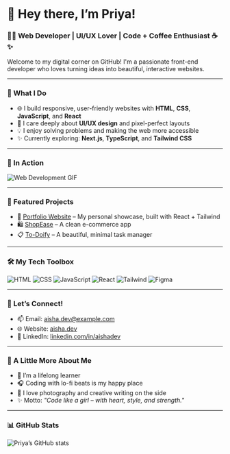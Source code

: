 # 💖 Hey there, I’m Priya!

### 👩‍💻 Web Developer | UI/UX Lover | Code + Coffee Enthusiast ☕✨

Welcome to my digital corner on GitHub! I'm a passionate front-end developer who loves turning ideas into beautiful, interactive websites.

---

### 💼 What I Do
- 🌐 I build responsive, user-friendly websites with **HTML**, **CSS**, **JavaScript**, and **React**
- 🎨 I care deeply about **UI/UX design** and pixel-perfect layouts
- 💡 I enjoy solving problems and making the web more accessible
- ✨ Currently exploring: **Next.js**, **TypeScript**, and **Tailwind CSS**

---

### 🚀 In Action
![Web Development GIF](https://media.giphy.com/media/v1.GIF/giphy.gif)

---

### 📌 Featured Projects
- 💼 [Portfolio Website](https://yourportfolio.com) – My personal showcase, built with React + Tailwind
- 🛍️ [ShopEase](https://github.com/yourusername/shopease) – A clean e-commerce app
- 📋 [To-Doify](https://github.com/yourusername/todoify) – A beautiful, minimal task manager

---

### 🛠️ My Tech Toolbox
![HTML](https://img.shields.io/badge/HTML5-FE6F61?style=flat&logo=html5&logoColor=white)
![CSS](https://img.shields.io/badge/CSS3-6B5B95?style=flat&logo=css3&logoColor=white)
![JavaScript](https://img.shields.io/badge/JavaScript-FFB347?style=flat&logo=javascript&logoColor=white)
![React](https://img.shields.io/badge/React-88B04B?style=flat&logo=react&logoColor=white)
![Tailwind](https://img.shields.io/badge/Tailwind_CSS-92A8D1?style=flat&logo=tailwind-css&logoColor=white)
![Figma](https://img.shields.io/badge/Figma-DAA5A4?style=flat&logo=figma&logoColor=white)

---

### 💬 Let’s Connect!
- 📫 Email: [aisha.dev@example.com](mailto:aisha.dev@example.com)
- 🌐 Website: [aisha.dev](https://aisha.dev)
- 💼 LinkedIn: [linkedin.com/in/aishadev](https://linkedin.com/in/aishadev)

---

### 🌸 A Little More About Me
- 🧠 I’m a lifelong learner
- 🎧 Coding with lo-fi beats is my happy place
- 📸 I love photography and creative writing on the side
- ✨ Motto: *"Code like a girl – with heart, style, and strength."*

---

### 📊 GitHub Stats
![Priya’s GitHub stats](https://github-readme-stats.vercel.app/api?username=yourusername&show_icons=true&theme=rose_pine)
